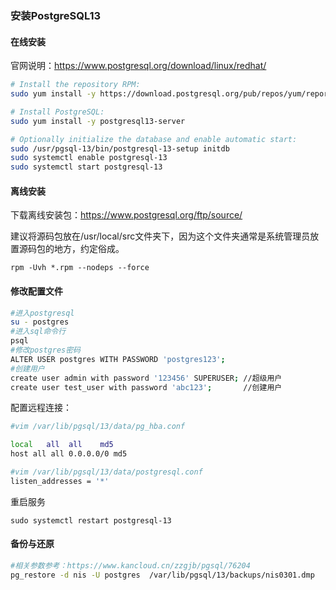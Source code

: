 

### 安装PostgreSQL13

#### 在线安装

官网说明：https://www.postgresql.org/download/linux/redhat/

```sh
# Install the repository RPM:
sudo yum install -y https://download.postgresql.org/pub/repos/yum/reporpms/EL-7-x86_64/pgdg-redhat-repo-latest.noarch.rpm

# Install PostgreSQL:
sudo yum install -y postgresql13-server

# Optionally initialize the database and enable automatic start:
sudo /usr/pgsql-13/bin/postgresql-13-setup initdb
sudo systemctl enable postgresql-13
sudo systemctl start postgresql-13
```

#### 离线安装

下载离线安装包：https://www.postgresql.org/ftp/source/

建议将源码包放在/usr/local/src文件夹下，因为这个文件夹通常是系统管理员放置源码包的地方，约定俗成。

```
rpm -Uvh *.rpm --nodeps --force
```

#### 修改配置文件

```sh
#进入postgresql
su - postgres
#进入sql命令行
psql
#修改postgres密码
ALTER USER postgres WITH PASSWORD 'postgres123';
#创建用户
create user admin with password '123456' SUPERUSER;	//超级用户
create user test_user with password 'abc123';       //创建用户
```

配置远程连接：

```sh
#vim /var/lib/pgsql/13/data/pg_hba.conf

local   all  all    md5    
host all all 0.0.0.0/0 md5
```

```sh
#vim /var/lib/pgsql/13/data/postgresql.conf
listen_addresses = '*'
```

重启服务

```
sudo systemctl restart postgresql-13
```

#### 备份与还原

```sh
#相关参数参考：https://www.kancloud.cn/zzgjb/pgsql/76204
pg_restore -d nis -U postgres  /var/lib/pgsql/13/backups/nis0301.dmp
```

